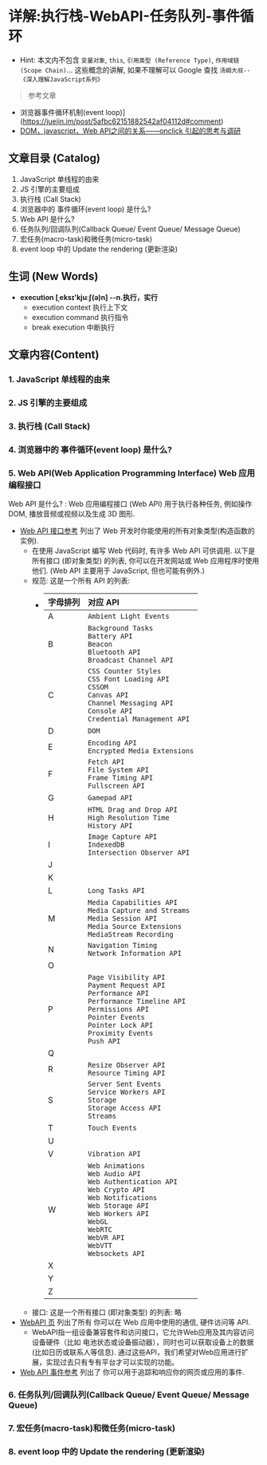 # 详解:执行栈-WebAPI-任务队列-事件循环
- Hint: 本文内不包含  `变量对象`, `this`, 
  `引用类型 (Reference Type)`, `作用域链 (Scope Chain)`... 这些概念的讲解, 
  如果不理解可以 Google 查找 `汤姆大叔--《深入理解JavaScript系列》`

> 参考文章
- 浏览器事件循环机制(event loop)](https://juejin.im/post/5afbc62151882542af04112d#comment)
- [DOM，javascript，Web API之间的关系——onclick 引起的思考与调研](https://www.cnblogs.com/surfer/p/9724933.html)


## 文章目录 (Catalog)
1. JavaScript 单线程的由来
2. JS 引擎的主要组成
3. 执行栈 (Call Stack)
4. 浏览器中的 事件循环(event loop) 是什么?
5. Web API 是什么?
6. 任务队列/回调队列(Callback Queue/ Event Queue/ Message Queue)
7. 宏任务(macro-task)和微任务(micro-task)
8. event loop 中的 Update the rendering (更新渲染)



## 生词 (New Words)
- **execution [ˌeksɪ'kjuːʃ(ə)n] --n.执行，实行**
    + execution context 执行上下文
    + execution command 执行指令
    + break execution 中断执行


## 文章内容(Content)

### 1. JavaScript 单线程的由来

### 2. JS 引擎的主要组成

### 3. 执行栈 (Call Stack)

### 4. 浏览器中的 事件循环(event loop) 是什么?

### 5. Web API(Web Application Programming Interface) Web 应用编程接口
Web API 是什么? : Web 应用编程接口 (Web API) 用于执行各种任务, 例如操作 DOM, 
播放音频或视频以及生成 3D 图形.
- [Web API 接口参考](https://developer.mozilla.org/zh-CN/docs/Web/API) 列出了
  Web 开发时你能使用的所有对象类型(构造函数的实例).
    + 在使用 JavaScript 编写 Web 代码时, 有许多 Web API 可供调用. 以下是所有接口 
      (即对象类型) 的列表, 你可以在开发网站或 Web 应用程序时使用他们. (Web API 主要用于
      JavaScript, 但也可能有例外.)
    + 规范: 这是一个所有 API 的列表:
        - |字母排列|对应 API|
          |:------|:------|
          |A | `Ambient Light Events`|
          |B | `Background Tasks`<br>`Battery API`<br>`Beacon`<br>`Bluetooth API`<br>`Broadcast Channel API` |
          |C | `CSS Counter Styles`<br>`CSS Font Loading API`<br>`CSSOM`<br>`Canvas API`<br>`Channel Messaging API`<br>`Console API`<br>`Credential Management API`|
          |D | `DOM`|
          |E | `Encoding API`<br>`Encrypted Media Extensions`|
          |F | `Fetch API`<br>`File System API`<br>`Frame Timing API`<br>`Fullscreen API`|
          |G | `Gamepad API`|
          |H | `HTML Drag and Drop API`<br>`High Resolution Time`<br>`History API`|
          |I | `Image Capture API`<br>`IndexedDB`<br>`Intersection Observer API`|
          |J | |
          |K | |
          |L | `Long Tasks API`|
          |M | `Media Capabilities API`<br>`Media Capture and Streams`<br>`Media Session API`<br>`Media Source Extensions`<br>`MediaStream Recording`|
          |N | `Navigation Timing`<br>`Network Information API`|
          |O | |
          |P | `Page Visibility API`<br>`Payment Request API`<br>`Performance API`<br>`Performance Timeline API`<br>`Permissions API`<br>`Pointer Events`<br>`Pointer Lock API`<br>`Proximity Events`<br>`Push API`|
          |Q | |
          |R | `Resize Observer API`<br>`Resource Timing API`|
          |S | `Server Sent Events`<br>`Service Workers API`<br>`Storage`<br>`Storage Access API`<br>`Streams` |
          |T | `Touch Events`|
          |U | |
          |V | `Vibration API`|
          |W | `Web Animations`<br>`Web Audio API`<br>`Web Authentication API`<br>`Web Crypto API`<br>`Web Notifications`<br>`Web Storage API`<br>`Web Workers API`<br>`WebGL`<br>`WebRTC`<br>`WebVR API`<br>`WebVTT`<br>`Websockets API` |
          |X ||
          |Y ||
          |Z ||
    + 接口: 这是一个所有接口 (即对象类型) 的列表: 略
- [WebAPI 页](https://developer.mozilla.org/zh-CN/docs/WebAPI) 列出了所有
  你可以在 Web 应用中使用的通信, 硬件访问等 API.
    + WebAPI指一组设备兼容套件和访问接口，它允许Web应用及其内容访问设备硬件（比如
      电池状态或设备振动器），同时也可以获取设备上的数据 (比如日历或联系人等信息). 
      通过这些API，我们希望对Web应用进行扩展，实现过去只有专有平台才可以实现的功能。
- [Web API 事件参考](https://developer.mozilla.org/zh-CN/docs/Web/Events) 列出了
  你可以用于追踪和响应你的网页或应用的事件.

### 6. 任务队列/回调队列(Callback Queue/ Event Queue/ Message Queue)

### 7. 宏任务(macro-task)和微任务(micro-task)

### 8. event loop 中的 Update the rendering (更新渲染)

